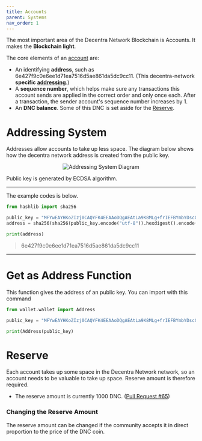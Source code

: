```yaml
---
title: Accounts
parent: Systems
nav_order: 1
---
```


The most important area of the Decentra Network Blockchain is Accounts. It makes the **Blockchain light**.

The core elements of an [account](https://github.com/Decentra-Network/Decentra-Network/blob/master/src/accounts/account.py#L19) are:
* An identifying **address**, such as 6e427f9c0e6ee1d71ea7516d5ae861da5dc9cc11. (This decentra-network **specific [addressing](#addressing-system)**.)
* A **sequence number**, which helps make sure any transactions this account sends are applied in the correct order and only once each. After a transaction, the sender account's sequence number increases by 1.
* An **DNC balance**. Some of this DNC is set aside for the [Reserve](#reserve).

# Addressing System
Addresses allow accounts to take up less space.
The diagram below shows how the decentra network address is created from the public key.



<p align="center">
    <img src="https://user-images.githubusercontent.com/41792982/121060769-bf7f1f80-c7cb-11eb-9c22-4f32a9b9ed7c.png" alt="Addressing System Diagram">
</p>

Public key is generated by ECDSA algorithm.
***

The example codes is below.
```python
from hashlib import sha256

public_key = "MFYwEAYHKoZIzj0CAQYFK4EEAAoDQgAEAtLa9K8MLg+frIEFBYmbYDsc0INqXedAF8SlpEGQQmOSjKV+6MxpVP53bl6elalJfCMV33WhqAelf3qkx+QHvw=="
address = sha256(sha256(public_key.encode("utf-8")).hexdigest().encode("utf-8")).hexdigest()[-40:]

print(address)
```
> 6e427f9c0e6ee1d71ea7516d5ae861da5dc9cc11

***

# Get as Address Function
This function gives the address of an public key.
You can import with this command 

```python
from wallet.wallet import Address

public_key = "MFYwEAYHKoZIzj0CAQYFK4EEAAoDQgAEAtLa9K8MLg+frIEFBYmbYDsc0INqXedAF8SlpEGQQmOSjKV+6MxpVP53bl6elalJfCMV33WhqAelf3qkx+QHvw=="

print(Address(public_key)
```

# Reserve
Each account takes up some space in the Decentra Network network, so an account needs to be valuable to take up space. Reserve amount is therefore required.

* The reserve amount is currently 1000 DNC. ([Pull Request #65](https://github.com/Decentra-Network/Decentra-Network/commit/dead29d08e96fea738911b1cd90fe7d2d0a62c44#diff-17332442b68875a6b66bd4989c8ed80c22ce1c836445aa7042145b0c0627cf30R64))

### Changing the Reserve Amount
The reserve amount can be changed if the community accepts it in direct proportion to the price of the DNC coin.
